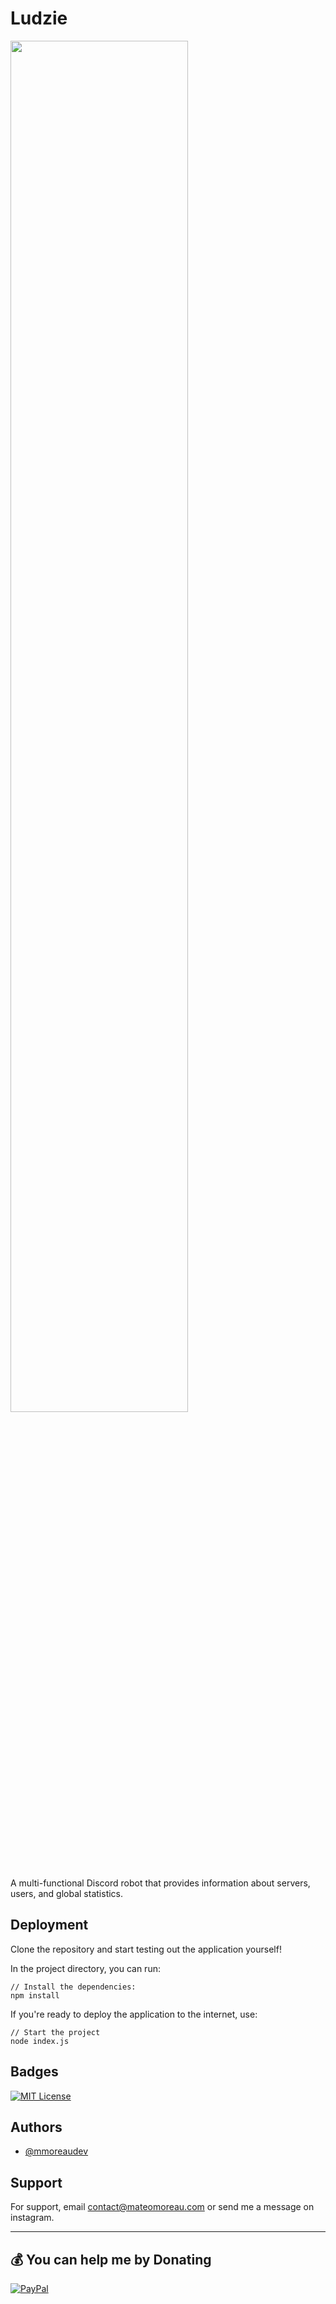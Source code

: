 
# Ludzie

<img src="https://raw.githubusercontent.com/PlevenDEV/Ludzie/main/screenshots/cover-image.png" width="75%">

A multi-functional Discord robot that provides information about servers, users, and global statistics.
## Deployment

Clone the repository and start testing out the application yourself!

In the project directory, you can run:

```
// Install the dependencies:
npm install
```

If you're ready to deploy the application to the internet, use:
```
// Start the project
node index.js
```
## Badges
[![MIT License](https://img.shields.io/badge/License-MIT-green.svg)](https://choosealicense.com/licenses/mit/)

## Authors

- [@mmoreaudev](https://www.github.com/mmoreaudev)
## Support

For support, email contact@mateomoreau.com or send me a message on instagram.

---
## 💰 You can help me by Donating
[![PayPal](https://img.shields.io/badge/PayPal-00457C?style=for-the-badge&logo=paypal&logoColor=white)](https://paypal.me/PayPal.me/mateomoreaw) 

